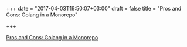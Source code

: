 +++
date = "2017-04-03T19:50:07+03:00"
draft = false
title = "Pros and Cons: Golang in a Monorepo"

+++

<p><a href="http://pliutau.com/pros_and_cons_golang_in_monorepo">Pros and Cons: Golang in a Monorepo</a></p>